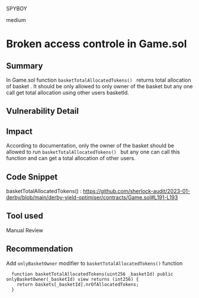 SPYBOY

medium

# Broken access controle in Game.sol

## Summary
In Game.sol function `basketTotalAllocatedTokens() ` returns total allocation of basket . It should be only allowed to only owner of the basket but any one call get total allocation using other users basketId. 
## Vulnerability Detail

## Impact
According to documentation, only the owner of the basket should be allowed to run `basketTotalAllocatedTokens() ` but any one can call this function and can get a total allocation of other users.
## Code Snippet
basketTotalAllocatedTokens() :  https://github.com/sherlock-audit/2023-01-derby/blob/main/derby-yield-optimiser/contracts/Game.sol#L191-L193 
## Tool used

Manual Review

## Recommendation
Add `onlyBasketOwner` modifier to `basketTotalAllocatedTokens()` function 
```solidity
  function basketTotalAllocatedTokens(uint256 _basketId) public onlyBasketOwner(_basketId) view returns (int256) {
    return baskets[_basketId].nrOfAllocatedTokens;
  }
```
